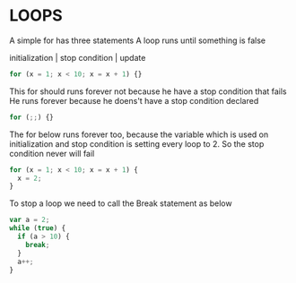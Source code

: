 # LOOPS

A simple for has three statements
A loop runs until something is false

initialization | stop condition | update

```js
for (x = 1; x < 10; x = x + 1) {}
```

This for should runs forever not because he have a stop condition that fails
He runs forever because he doens't have a stop condition declared

```js
for (;;) {}
```

The for below runs forever too, because the variable which is used on initialization
and stop condition is setting every loop to 2. So the stop condition never will fail

```js
for (x = 1; x < 10; x = x + 1) {
  x = 2;
}
```

To stop a loop we need to call the Break statement as below

```js
var a = 2;
while (true) {
  if (a > 10) {
    break;
  }
  a++;
}
```
